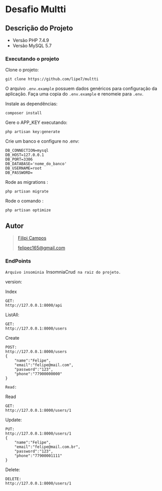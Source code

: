 # Desafio Multti

## Descrição do Projeto

-   Versão PHP 7.4.9
-   Versão MySQL 5.7

### Executando o projeto

Clone o projeto:

```
git clone https://github.com/lipe7/multti
```

O arquivo `.env.example` possuem dados genéricos para configuração da aplicação. Faça uma copia do `.env.example` e renomeie para `.env`.

Instale as dependências:

```
composer install
```

Gere o APP_KEY executando:

```
php artisan key:generate
```

Crie um banco e configure no .env:

```
DB_CONNECTION=mysql
DB_HOST=127.0.0.1
DB_PORT=3306
DB_DATABASE='nome_do_banco'
DB_USERNAME=root
DB_PASSWORD=
```

Rode as migrations :

```
php artisan migrate
```

Rode o comando :

```
php artisan optimize
```

## Autor

> [Filipi Campos](https://www.linkedin.com/in/7lipe/)
>
> [felipec165@gmail.com](mailto:felipec165@gmail.com)

### EndPoints

`Arquivo insominia `InsomniaCrud` na raiz do projeto.`

version:

Index

```
GET:
http://127.0.0.1:8000/api
```

ListAll:

```
GET:
http://127.0.0.1:8000/users
```

Create

```
POST:
http://127.0.0.1:8000/users
{
	"name":"Felipe",
	"email":"felipe@mail.com",
	"password":"123",
	"phone":"77900000000"
}

Read:

```

Read

```
GET:
http://127.0.0.1:8000/users/1
```

Update:

```
PUT:
http://127.0.0.1:8000/users/1
{
    "name":"Felipe",
    "email":"felipe@mail.com.br",
    "password":"123",
    "phone":"77900001111"
}

```

Delete:

```
DELETE:
http://127.0.0.1:8000/users/1


```
